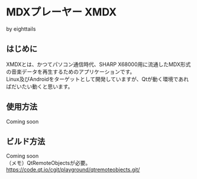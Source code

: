# MDXプレーヤー XMDX
by eighttails

## はじめに
XMDXとは、かつてパソコン通信時代、SHARP X68000用に流通したMDX形式の音楽データを再生するためのアプリケーションです。  
Linux及びAndroidをターゲットとして開発していますが、Qtが動く環境であればだいたい動くと思います。

## 使用方法
Coming soon

## ビルド方法
Coming soon  
（メモ）QtRemoteObjectsが必要。  
<https://code.qt.io/cgit/playground/qtremoteobjects.git/>


